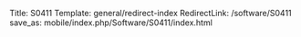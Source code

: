 Title: S0411
Template: general/redirect-index
RedirectLink: /software/S0411
save_as: mobile/index.php/Software/S0411/index.html